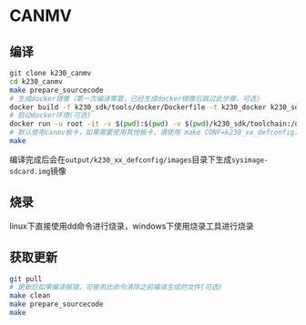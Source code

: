 # CANMV

## 编译

```sh
git clone k230_canmv
cd k230_canmv
make prepare_sourcecode
# 生成docker镜像（第一次编译需要，已经生成docker镜像后跳过此步骤，可选）
docker build -f k230_sdk/tools/docker/Dockerfile -t k230_docker k230_sdk/tools/docker
# 启动docker环境(可选)
docker run -u root -it -v $(pwd):$(pwd) -v $(pwd)/k230_sdk/toolchain:/opt/toolchain -w $(pwd) k230_docker /bin/bash
# 默认使用canmv板卡，如果需要使用其他板卡，请使用 make CONF=k230_xx_defconfig，支持的板卡在configs目录下
make
```

编译完成后会在`output/k230_xx_defconfig/images`目录下生成`sysimage-sdcard.img`镜像

## 烧录

linux下直接使用dd命令进行烧录，windows下使用烧录工具进行烧录

## 获取更新

```sh
git pull
# 更新后如果编译报错，可使用此命令清除之前编译生成的文件(可选)
make clean
make prepare_sourcecode
make
```
